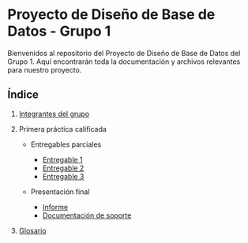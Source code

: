 # Proyecto de Diseño de Base de Datos - Grupo 1

Bienvenidos al repositorio del Proyecto de Diseño de Base de Datos del Grupo 1. Aquí encontrarán toda la documentación y archivos relevantes para nuestro proyecto.

## Índice

1. [Integrantes del grupo](01.%20integrantes/integrantes.md)

2. Primera práctica calificada
   * Entregables parciales
      * [Entregable 1](02.%20pc1/entregables%20parciales/entregable%201/entregable%201.md)
      * [Entregable 2](02.%20pc1/entregables%20parciales/entregable%202/entregable%202.md)
      * [Entregable 3](02.%20pc1/entregables%20parciales/entregable%203/entregable%203.md)

   * Presentación final
      * [Informe](02.%20pc1/informe/informe.md)
      * [Documentación de soporte](https://drive.google.com/drive/folders/1tnv4Kpnk2LkaWO62ETXYgzs6sObJmlSZ?usp=sharing)

3. [Glosario](03.%20glosario/glosario.md)
